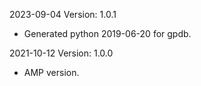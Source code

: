 2023-09-04 Version: 1.0.1
- Generated python 2019-06-20 for gpdb.

2021-10-12 Version: 1.0.0
- AMP version.


